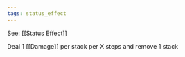 ```yaml
---
tags: status_effect
---
```


See: [[Status Effect]]

Deal 1 [[Damage]] per stack per X steps and remove 1 stack